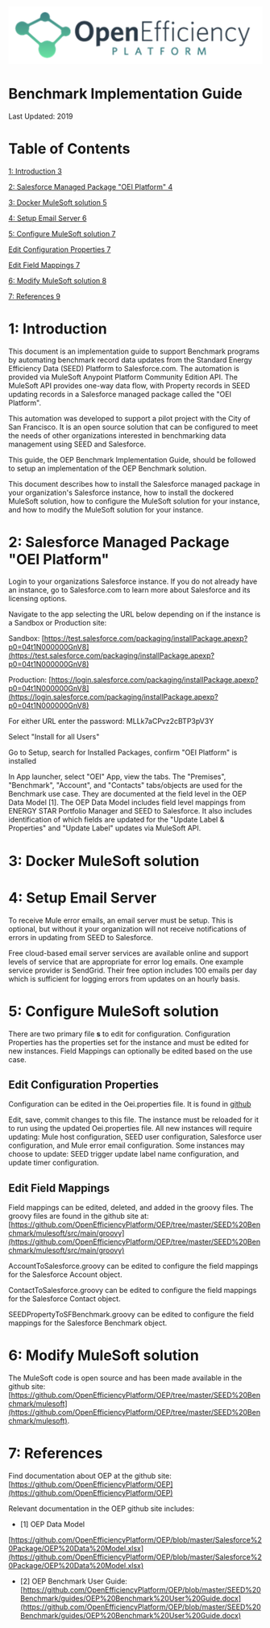 ![](oep.png)

# **Benchmark Implementation Guide**

Last Updated: 2019

# **Table of Contents**

[1: Introduction 3](#_Toc534371569)

[2: Salesforce Managed Package "OEI Platform" 4](#_Toc534371570)

[3: Docker MuleSoft solution 5](#_Toc534371571)

[4: Setup Email Server 6](#_Toc534371572)

[5: Configure MuleSoft solution 7](#_Toc534371573)

[Edit Configuration Properties 7](#_Toc534371574)

[Edit Field Mappings 7](#_Toc534371575)

[6: Modify MuleSoft solution 8](#_Toc534371576)

[7: References 9](#_Toc534371577)

# **1: Introduction**

This document is an implementation guide to support Benchmark programs by automating benchmark record data updates from the Standard Energy Efficiency Data (SEED) Platform to Salesforce.com. The automation is provided via MuleSoft Anypoint Platform Community Edition API. The MuleSoft API provides one-way data flow, with Property records in SEED updating records in a Salesforce managed package called the "OEI Platform".

This automation was developed to support a pilot project with the City of San Francisco. It is an open source solution that can be configured to meet the needs of other organizations interested in benchmarking data management using SEED and Salesforce.

This guide, the OEP Benchmark Implementation Guide, should be followed to setup an implementation of the OEP Benchmark solution.

This document describes how to install the Salesforce managed package in your organization's Salesforce instance, how to install the dockered MuleSoft solution, how to configure the MuleSoft solution for your instance, and how to modify the MuleSoft solution for your instance.

# 2: Salesforce Managed Package "OEI Platform"

Login to your organizations Salesforce instance. If you do not already have an instance, go to Salesforce.com to learn more about Salesforce and its licensing options.

Navigate to the app selecting the URL below depending on if the instance is a Sandbox or Production site:

Sandbox: [https://test.salesforce.com/packaging/installPackage.apexp?p0=04t1N000000GnV8](https://test.salesforce.com/packaging/installPackage.apexp?p0=04t1N000000GnV8)

Production: [https://login.salesforce.com/packaging/installPackage.apexp?p0=04t1N000000GnV8](https://login.salesforce.com/packaging/installPackage.apexp?p0=04t1N000000GnV8)

For either URL enter the password: MLLk7aCPvz2cBTP3pV3Y

Select "Install for all Users"

Go to Setup, search for Installed Packages, confirm "OEI Platform" is installed

In App launcher, select "OEI" App, view the tabs. The "Premises", "Benchmark", "Account", and "Contacts" tabs/objects are used for the Benchmark use case. They are documented at the field level in the OEP Data Model [1]. The OEP Data Model includes field level mappings from ENERGY STAR Portfolio Manager and SEED to Salesforce. It also includes identification of which fields are updated for the "Update Label & Properties" and "Update Label" updates via MuleSoft API.

# 3: Docker MuleSoft solution

# 4: Setup Email Server

To receive Mule error emails, an email server must be setup. This is optional, but without it your organization will not receive notifications of errors in updating from SEED to Salesforce.

Free cloud-based email server services are available online and support levels of service that are appropriate for error log emails. One example service provider is SendGrid. Their free option includes 100 emails per day which is sufficient for logging errors from updates on an hourly basis.

# 5: Configure MuleSoft solution

There are two primary file **s** to edit for configuration. Configuration Properties has the properties set for the instance and must be edited for new instances. Field Mappings can optionally be edited based on the use case.

## Edit Configuration Properties

Configuration can be edited in the Oei.properties file. It is found in [github](/SEED%20Benchmark/conf)

Edit, save, commit changes to this file. The instance must be reloaded for it to run using the updated Oei.properties file. All new instances will require updating: Mule host configuration, SEED user configuration, Salesforce user configuration, and Mule error email configuration. Some instances may choose to update: SEED trigger update label name configuration, and update timer configuration.

## Edit Field Mappings

Field mappings can be edited, deleted, and added in the groovy files. The groovy files are found in the github site at: [https://github.com/OpenEfficiencyPlatform/OEP/tree/master/SEED%20Benchmark/mulesoft/src/main/groovy](https://github.com/OpenEfficiencyPlatform/OEP/tree/master/SEED%20Benchmark/mulesoft/src/main/groovy)

AccountToSalesforce.groovy can be edited to configure the field mappings for the Salesforce Account object.

ContactToSalesforce.groovy can be edited to configure the field mappings for the Salesforce Contact object.

SEEDPropertyToSFBenchmark.groovy can be edited to configure the field mappings for the Salesforce Benchmark object.

# 6: Modify MuleSoft solution

The MuleSoft code is open source and has been made available in the github site: [https://github.com/OpenEfficiencyPlatform/OEP/tree/master/SEED%20Benchmark/mulesoft](https://github.com/OpenEfficiencyPlatform/OEP/tree/master/SEED%20Benchmark/mulesoft).

# 7: References

Find documentation about OEP at the github site: [https://github.com/OpenEfficiencyPlatform/OEP](https://github.com/OpenEfficiencyPlatform/OEP)

Relevant documentation in the OEP github site includes:

- [1] OEP Data Model

[https://github.com/OpenEfficiencyPlatform/OEP/blob/master/Salesforce%20Package/OEP%20Data%20Model.xlsx](https://github.com/OpenEfficiencyPlatform/OEP/blob/master/Salesforce%20Package/OEP%20Data%20Model.xlsx)

- [2] OEP Benchmark User Guide: [https://github.com/OpenEfficiencyPlatform/OEP/blob/master/SEED%20Benchmark/guides/OEP%20Benchmark%20User%20Guide.docx](https://github.com/OpenEfficiencyPlatform/OEP/blob/master/SEED%20Benchmark/guides/OEP%20Benchmark%20User%20Guide.docx)